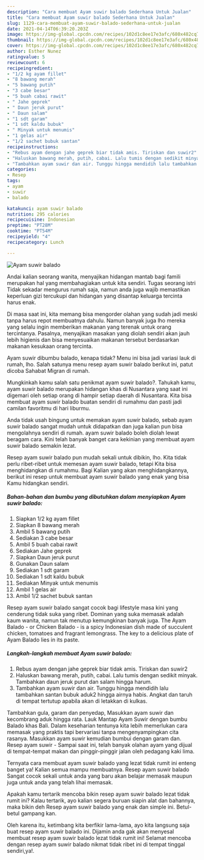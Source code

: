 ```yaml
---
description: "Cara membuat Ayam suwir balado Sederhana Untuk Jualan"
title: "Cara membuat Ayam suwir balado Sederhana Untuk Jualan"
slug: 1129-cara-membuat-ayam-suwir-balado-sederhana-untuk-jualan
date: 2021-04-14T06:39:20.203Z
image: https://img-global.cpcdn.com/recipes/102d1c8ee17e3afc/680x482cq70/ayam-suwir-balado-foto-resep-utama.jpg
thumbnail: https://img-global.cpcdn.com/recipes/102d1c8ee17e3afc/680x482cq70/ayam-suwir-balado-foto-resep-utama.jpg
cover: https://img-global.cpcdn.com/recipes/102d1c8ee17e3afc/680x482cq70/ayam-suwir-balado-foto-resep-utama.jpg
author: Esther Nunez
ratingvalue: 5
reviewcount: 6
recipeingredient:
- "1/2 kg ayam fillet"
- "8 bawang merah"
- "5 bawang putih"
- "3 cabe besar"
- "5 buah cabai rawit"
- " Jahe geprek"
- " Daun jeruk purut"
- " Daun salam"
- "1 sdt garam"
- "1 sdt kaldu bubuk"
- " Minyak untuk menumis"
- "1 gelas air"
- "1/2 sachet bubuk santan"
recipeinstructions:
- "Rebus ayam dengan jahe geprek biar tidak amis. Tiriskan dan suwir2"
- "Haluskan bawang merah, putih, cabai. Lalu tumis dengan sedikit minyak. Tambahkan daun jeruk purut dan salam hingga harum."
- "Tambahkan ayam suwir dan air. Tunggu hingga mendidih lalu tambahkan santan bubuk aduk2 hingga airnya habis. Angkat dan taruh di tempat tertutup apabila akan di letakkan di kulkas."
categories:
- Resep
tags:
- ayam
- suwir
- balado

katakunci: ayam suwir balado 
nutrition: 295 calories
recipecuisine: Indonesian
preptime: "PT28M"
cooktime: "PT54M"
recipeyield: "4"
recipecategory: Lunch

---
```



![Ayam suwir balado](https://img-global.cpcdn.com/recipes/102d1c8ee17e3afc/680x482cq70/ayam-suwir-balado-foto-resep-utama.jpg)

Andai kalian seorang wanita, menyajikan hidangan mantab bagi famili merupakan hal yang membahagiakan untuk kita sendiri. Tugas seorang istri Tidak sekadar mengurus rumah saja, namun anda juga wajib memastikan keperluan gizi tercukupi dan hidangan yang disantap keluarga tercinta harus enak.

Di masa  saat ini, kita memang bisa mengorder olahan yang sudah jadi meski tanpa harus repot membuatnya dahulu. Namun banyak juga lho mereka yang selalu ingin memberikan makanan yang terenak untuk orang tercintanya. Pasalnya, menyajikan masakan yang diolah sendiri akan jauh lebih higienis dan bisa menyesuaikan makanan tersebut berdasarkan makanan kesukaan orang tercinta. 

Ayam suwir dibumbu balado, kenapa tidak? Menu ini bisa jadi variasi lauk di rumah, lho. Salah satunya menu resep ayam suwir balado berikut ini, patut dicoba Sahabat Migran di rumah.

Mungkinkah kamu salah satu penikmat ayam suwir balado?. Tahukah kamu, ayam suwir balado merupakan hidangan khas di Nusantara yang saat ini digemari oleh setiap orang di hampir setiap daerah di Nusantara. Kita bisa membuat ayam suwir balado buatan sendiri di rumahmu dan pasti jadi camilan favoritmu di hari liburmu.

Anda tidak usah bingung untuk memakan ayam suwir balado, sebab ayam suwir balado sangat mudah untuk didapatkan dan juga kalian pun bisa mengolahnya sendiri di rumah. ayam suwir balado boleh diolah lewat beragam cara. Kini telah banyak banget cara kekinian yang membuat ayam suwir balado semakin lezat.

Resep ayam suwir balado pun mudah sekali untuk dibikin, lho. Kita tidak perlu ribet-ribet untuk memesan ayam suwir balado, tetapi Kita bisa menghidangkan di rumahmu. Bagi Kalian yang akan menghidangkannya, berikut ini resep untuk membuat ayam suwir balado yang enak yang bisa Kamu hidangkan sendiri.

<!--inarticleads1-->

##### Bahan-bahan dan bumbu yang dibutuhkan dalam menyiapkan Ayam suwir balado:

1. Siapkan 1/2 kg ayam fillet
1. Siapkan 8 bawang merah
1. Ambil 5 bawang putih
1. Sediakan 3 cabe besar
1. Ambil 5 buah cabai rawit
1. Sediakan  Jahe geprek
1. Siapkan  Daun jeruk purut
1. Gunakan  Daun salam
1. Sediakan 1 sdt garam
1. Sediakan 1 sdt kaldu bubuk
1. Sediakan  Minyak untuk menumis
1. Ambil 1 gelas air
1. Ambil 1/2 sachet bubuk santan


Resep ayam suwir balado sangat cocok bagi lifestyle masa kini yang cenderung tidak suka yang ribet. Dominan yang suka memasak adalah kaum wanita, namun tak menutup kemungkinan banyak juga. The Ayam Balado - or Chicken Balado - is a spicy Indonesian dish made of succulent chicken, tomatoes and fragrant lemongrass. The key to a delicious plate of Ayam Balado lies in its paste. 

<!--inarticleads2-->

##### Langkah-langkah membuat Ayam suwir balado:

1. Rebus ayam dengan jahe geprek biar tidak amis. Tiriskan dan suwir2
1. Haluskan bawang merah, putih, cabai. Lalu tumis dengan sedikit minyak. Tambahkan daun jeruk purut dan salam hingga harum.
1. Tambahkan ayam suwir dan air. Tunggu hingga mendidih lalu tambahkan santan bubuk aduk2 hingga airnya habis. Angkat dan taruh di tempat tertutup apabila akan di letakkan di kulkas.


Tambahkan gula, garam dan penyedap, Masukkan ayam suwir dan kecombrang aduk hingga rata. Lauk Mantap Ayam Suwir dengan bumbu Balado khas Bali. Dalam keseharian tentunya kita lebih memerlukan cara memasak yang praktis tapi bervariasi tanpa mengenyampingkan cita rasanya. Masukkan ayam suwir kemudian bumbui dengan garam dan. Resep ayam suwir - Sampai saat ini, telah banyak olahan ayam yang dijual di tempat-tempat makan dan pinggir-pinggir jalan oleh pedagang kaki lima. 

Ternyata cara membuat ayam suwir balado yang lezat tidak rumit ini enteng banget ya! Kalian semua mampu membuatnya. Resep ayam suwir balado Sangat cocok sekali untuk anda yang baru akan belajar memasak maupun juga untuk anda yang telah lihai memasak.

Apakah kamu tertarik mencoba bikin resep ayam suwir balado lezat tidak rumit ini? Kalau tertarik, ayo kalian segera buruan siapin alat dan bahannya, maka bikin deh Resep ayam suwir balado yang enak dan simple ini. Betul-betul gampang kan. 

Oleh karena itu, ketimbang kita berfikir lama-lama, ayo kita langsung saja buat resep ayam suwir balado ini. Dijamin anda gak akan menyesal membuat resep ayam suwir balado lezat tidak rumit ini! Selamat mencoba dengan resep ayam suwir balado nikmat tidak ribet ini di tempat tinggal sendiri,ya!.

